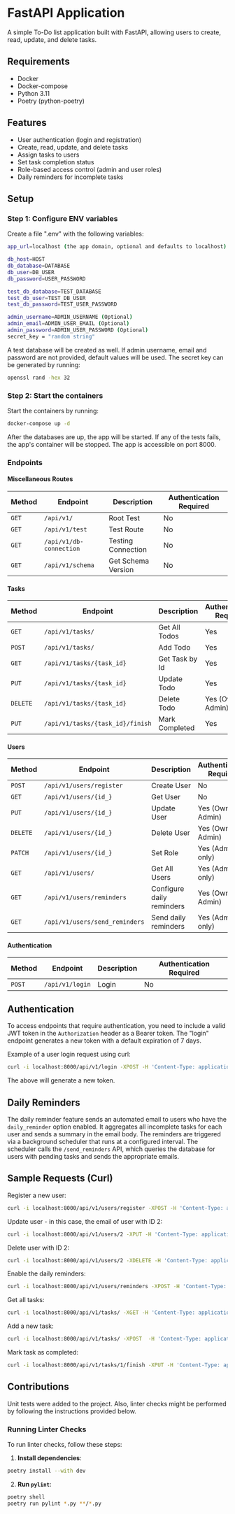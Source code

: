 # FastAPI Application

A simple To-Do list application built with FastAPI, allowing users to create, read, update, and delete tasks.

## Requirements

* Docker
* Docker-compose
* Python 3.11
* Poetry (python-poetry)

## Features

- User authentication (login and registration)
- Create, read, update, and delete tasks
- Assign tasks to users
- Set task completion status
- Role-based access control (admin and user roles)
- Daily reminders for incomplete tasks

## Setup

### Step 1: Configure ENV variables

Create a file ".env" with the following variables:

```bash
app_url=localhost (the app domain, optional and defaults to localhost)

db_host=HOST
db_database=DATABASE
db_user=DB_USER
db_password=USER_PASSWORD

test_db_database=TEST_DATABASE
test_db_user=TEST_DB_USER
test_db_password=TEST_USER_PASSWORD

admin_username=ADMIN_USERNAME (Optional)
admin_email=ADMIN_USER_EMAIL (Optional)
admin_password=ADMIN_USER_PASSWORD (Optional)  
secret_key = "random string"
```
A test database will be created as well. If admin username, email and password are not provided, default values will be used. The secret key can be generated by running: 
```bash
openssl rand -hex 32  
```

### Step 2: Start the containers

Start the containers by running:

```bash
docker-compose up -d
```
After the databases are up, the app will be started. If any of the tests fails, the app's container will be stopped.
The app is accessible on port 8000.


### Endpoints

#### Miscellaneous Routes

| Method | Endpoint              | Description           | Authentication Required |
|--------|-----------------------|-----------------------|-------------------------|
| `GET`  | `/api/v1/`            | Root Test             | No                      |
| `GET`  | `/api/v1/test`        | Test Route            | No                      |
| `GET`  | `/api/v1/db-connection` | Testing Connection  | No                      |
| `GET`  | `/api/v1/schema`      | Get Schema Version    | No                      |

#### Tasks

| Method  | Endpoint                   | Description        | Authentication Required |
|---------|----------------------------|--------------------|-------------------------|
| `GET`   | `/api/v1/tasks/`           | Get All Todos      | Yes                     |
| `POST`  | `/api/v1/tasks/`           | Add Todo           | Yes                     |
| `GET`   | `/api/v1/tasks/{task_id}`  | Get Task by Id     | Yes                     |
| `PUT`   | `/api/v1/tasks/{task_id}`  | Update Todo        | Yes                     |
| `DELETE`| `/api/v1/tasks/{task_id}`  | Delete Todo        | Yes (Owner or Admin)    |
| `PUT`   | `/api/v1/tasks/{task_id}/finish` | Mark Completed | Yes                   |

#### Users

| Method  | Endpoint                       | Description               | Authentication Required |
|---------|--------------------------------|---------------------------|-------------------------|
| `POST`  | `/api/v1/users/register`       | Create User               | No                      |
| `GET`   | `/api/v1/users/{id_}`          | Get User                  | No                      |
| `PUT`   | `/api/v1/users/{id_}`          | Update User               | Yes (Owner or Admin)    |
| `DELETE`| `/api/v1/users/{id_}`          | Delete User               | Yes (Owner or Admin)    |
| `PATCH` | `/api/v1/users/{id_}`          | Set Role                  | Yes (Admin only)        |
| `GET`   | `/api/v1/users/`               | Get All Users             | Yes (Admin only)        |
| `GET`   | `/api/v1/users/reminders`  | Configure daily reminders | Yes (Owner or Admin)    |
| `GET`   | `/api/v1/users/send_reminders` | Send daily reminders      | Yes (Admin only)        |

#### Authentication

| Method  | Endpoint                   | Description        | Authentication Required |
|---------|----------------------------|--------------------|-------------------------|
| `POST`  | `/api/v1/login`            | Login              | No                      |

## Authentication

To access endpoints that require authentication, you need to include a valid JWT token in the `Authorization` header as a Bearer token. The "login" endpoint generates a new token with a default expiration of 7 days. 

Example of a user login request using curl:
```bash
curl -i localhost:8000/api/v1/login -XPOST -H 'Content-Type: application/x-www-form-urlencoded' -d 'username=USERNAME&password=PASSWORD' -w '\n'
```
The above will generate a new token. 

## Daily Reminders

The daily reminder feature sends an automated email to users who have the `daily_reminder` option enabled. It aggregates all incomplete tasks for each user and sends a summary in the email body. The reminders are triggered via a background scheduler that runs at a configured interval. The scheduler calls the `/send_reminders` API, which queries the database for users with pending tasks and sends the appropriate emails.

## Sample Requests (Curl)

Register a new user:
```bash
curl -i localhost:8000/api/v1/users/register -XPOST -H 'Content-Type: application/json' -d '{"username": "user", "email": "test@test.com", "password": "password"}' -w '\n'
```

Update user - in this case, the email of user with ID 2:
```bash
curl -i localhost:8000/api/v1/users/2 -XPUT -H 'Content-Type: application/json' -d '{"email":"test2@test.com"}' -H "Authorization: Bearer $token" -w '\n'
```

Delete user with ID 2:
```bash
curl -i localhost:8000/api/v1/users/2 -XDELETE -H 'Content-Type: application/json' -H "Authorization: Bearer $token" -w '\n'
```

Enable the daily reminders:
```bash
curl -i localhost:8000/api/v1/users/reminders -XPOST -H 'Content-Type: application/json' -H "Authorization: Bearer $token" -d '{"reminder":"yes"}' -w '\n'
```

Get all tasks:
```bash
curl -i localhost:8000/api/v1/tasks/ -XGET -H 'Content-Type: application/json' -H "Authorization: Bearer $token" -w '\n'
```

Add a new task:
```bash
curl -i localhost:8000/api/v1/tasks/ -XPOST  -H 'Content-Type: application/json' -H "Authorization: Bearer $token" -d '{"title":"Title", "description":"Description", "is_finished": "False"}' -w '\n'
```

Mark task as completed:
```bash
curl -i localhost:8000/api/v1/tasks/1/finish -XPUT -H 'Content-Type: application/json' -H "Authorization: Bearer $token" -d '{"is_finished": "True"}' -w '\n'
```


## Contributions

Unit tests were added to the project. Also, linter checks might be performed by following the instructions provided below.


### Running Linter Checks

To run linter checks, follow these steps:

1.  **Install dependencies**:

```bash
poetry install --with dev
```

2.  **Run `pylint`**:

```bash
poetry shell
poetry run pylint *.py **/*.py
```

